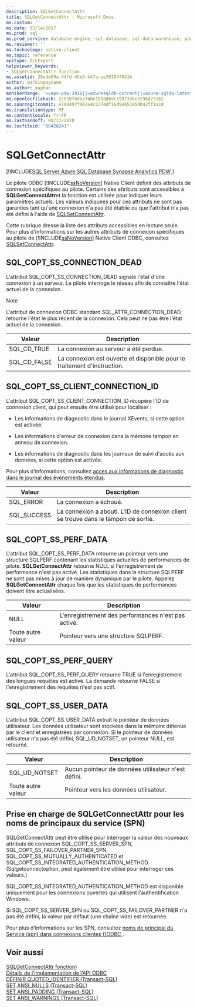 ```yaml
---
description: SQLGetConnectAttr
title: SQLGetConnectAttr | Microsoft Docs
ms.custom: ''
ms.date: 03/14/2017
ms.prod: sql
ms.prod_service: database-engine, sql-database, sql-data-warehouse, pdw
ms.reviewer: ''
ms.technology: native-client
ms.topic: reference
apitype: DLLExport
helpviewer_keywords:
- SQLGetConnectAttr function
ms.assetid: 26e4e69a-44fd-45e3-b47a-ae39184f041b
author: markingmyname
ms.author: maghan
monikerRange: '>=aps-pdw-2016||=azuresqldb-current||=azure-sqldw-latest||>=sql-server-2016||=sqlallproducts-allversions||>=sql-server-linux-2017||=azuresqldb-mi-current'
ms.openlocfilehash: 2c810f8dea740e18588b9c199733be3296423162
ms.sourcegitcommit: e700497f962e4c2274df16d9e651059b42ff1a10
ms.translationtype: MT
ms.contentlocale: fr-FR
ms.lasthandoff: 08/17/2020
ms.locfileid: "88428241"
---
```

# <a name="sqlgetconnectattr"></a>SQLGetConnectAttr
[!INCLUDE[SQL Server Azure SQL Database Synapse Analytics PDW ](../../includes/applies-to-version/sql-asdb-asdbmi-asa-pdw.md)]

  Le pilote ODBC [!INCLUDE[ssNoVersion](../../includes/ssnoversion-md.md)] Native Client définit des attributs de connexion spécifiques au pilote. Certains des attributs sont accessibles à **SQLGetConnectAttr**et la fonction est utilisée pour indiquer leurs paramètres actuels. Les valeurs indiquées pour ces attributs ne sont pas garanties tant qu'une connexion n'a pas été établie ou que l'attribut n'a pas été défini à l'aide de [SQLSetConnectAttr](../../relational-databases/native-client-odbc-api/sqlsetconnectattr.md).  
  
 Cette rubrique dresse la liste des attributs accessibles en lecture seule. Pour plus d'informations sur les autres attributs de connexion spécifiques au pilote de [!INCLUDE[ssNoVersion](../../includes/ssnoversion-md.md)] Native Client ODBC, consultez [SQLSetConnectAttr](../../relational-databases/native-client-odbc-api/sqlsetconnectattr.md).  
  
## <a name="sql_copt_ss_connection_dead"></a>SQL_COPT_SS_CONNECTION_DEAD  
 L'attribut SQL_COPT_SS_CONNECTION_DEAD signale l'état d'une connexion à un serveur. Le pilote interroge le réseau afin de connaître l'état actuel de la connexion.  
  
> [!NOTE]  
>  L'attribut de connexion ODBC standard SQL_ATTR_CONNECTION_DEAD retourne l'état le plus récent de la connexion. Cela peut ne pas être l'état actuel de la connexion.  
  
|Valeur|Description|  
|-----------|-----------------|  
|SQL_CD_TRUE|La connexion au serveur a été perdue.|  
|SQL_CD_FALSE|La connexion est ouverte et disponible pour le traitement d'instruction.|  
  
## <a name="sql_copt_ss_client_connection_id"></a>SQL_COPT_SS_CLIENT_CONNECTION_ID  
 L'attribut SQL_COPT_SS_CLIENT_CONNECTION_ID récupère l'ID de connexion client, qui peut ensuite être utilisé pour localiser :  
  
-   Les informations de diagnostic dans le journal XEvents, si cette option est activée.  
  
-   Les informations d'erreur de connexion dans la mémoire tampon en anneau de connexion.  
  
-   Les informations de diagnostic dans les journaux de suivi d'accès aux données, si cette option est activée.  
  
 Pour plus d’informations, consultez [accès aux informations de diagnostic dans le journal des événements étendus](../../relational-databases/native-client/features/accessing-diagnostic-information-in-the-extended-events-log.md).  
  
|Valeur|Description|  
|-----------|-----------------|  
|SQL_ERROR|La connexion a échoué.|  
|SQL_SUCCESS|La connexion a abouti. L'ID de connexion client se trouve dans le tampon de sortie.|  
  
## <a name="sql_copt_ss_perf_data"></a>SQL_COPT_SS_PERF_DATA  
 L'attribut SQL_COPT_SS_PERF_DATA retourne un pointeur vers une structure SQLPERF contenant les statistiques actuelles de performances de pilote. **SQLGetConnectAttr** retourne NULL si l'enregistrement de performance n'est pas activé. Les statistiques dans la structure SQLPERF ne sont pas mises à jour de manière dynamique par le pilote. Appelez **SQLGetConnectAttr** chaque fois que les statistiques de performances doivent être actualisées.  
  
|Valeur|Description|  
|-----------|-----------------|  
|NULL|L'enregistrement des performances n'est pas activé.|  
|Toute autre valeur|Pointeur vers une structure SQLPERF.|  
  
## <a name="sql_copt_ss_perf_query"></a>SQL_COPT_SS_PERF_QUERY  
 L'attribut SQL_COPT_SS_PERF_QUERY retourne TRUE si l'enregistrement des longues requêtes est activé. La demande retourne FALSE si l'enregistrement des requêtes n'est pas actif.  
  
## <a name="sql_copt_ss_user_data"></a>SQL_COPT_SS_USER_DATA  
 L'attribut SQL_COPT_SS_USER_DATA extrait le pointeur de données utilisateur. Les données utilisateur sont stockées dans la mémoire détenue par le client et enregistrées par connexion. Si le pointeur de données utilisateur n'a pas été défini, SQL_UD_NOTSET, un pointeur NULL, est retourné.  
  
|Valeur|Description|  
|-----------|-----------------|  
|SQL_UD_NOTSET|Aucun pointeur de données utilisateur n'est défini.|  
|Toute autre valeur|Pointeur vers les données utilisateur.|  
  
## <a name="sqlgetconnectattr-support-for-service-principal-names-spns"></a>Prise en charge de SQLGetConnectAttr pour les noms de principaux du service (SPN)  
 SQLGetConnectAttr peut être utilisé pour interroger la valeur des nouveaux attributs de connexion SQL_COPT_SS_SERVER_SPN, SQL_COPT_SS_FAILOVER_PARTNER_SPN, SQL_COPT_SS_MUTUALLY_AUTHENTICATED et SQL_COPT_SS_INTEGRATED_AUTHENTICATION_METHOD. (Sqlgetconnectoption, peut également être utilisé pour interroger ces valeurs.)  
  
 SQL_COPT_SS_INTEGRATED_AUTHENTICATION_METHOD est disponible uniquement pour les connexions ouvertes qui utilisent l'authentification Windows.  
  
 Si SQL_COPT_SS_SERVER_SPN ou SQL_COPT_SS_FAILOVER_PARTNER n'a pas été défini, la valeur par défaut (une chaîne vide) est retournée.  
  
 Pour plus d’informations sur les SPN, consultez [noms de principal du Service &#40;spn&#41; dans connexions clientes &#40;&#41;ODBC ](../../relational-databases/native-client/odbc/service-principal-names-spns-in-client-connections-odbc.md).  
  
## <a name="see-also"></a>Voir aussi  
 [SQLGetConnectAttr fonction)](https://go.microsoft.com/fwlink/?LinkId=59347)   
 [Détails de l’implémentation de l’API ODBC](../../relational-databases/native-client-odbc-api/odbc-api-implementation-details.md)   
 [DÉFINIR QUOTED_IDENTIFIER &#40;Transact-SQL&#41;](../../t-sql/statements/set-quoted-identifier-transact-sql.md)   
 [SET ANSI_NULLS &#40;Transact-SQL&#41;](../../t-sql/statements/set-ansi-nulls-transact-sql.md)   
 [SET ANSI_PADDING &#40;Transact-SQL&#41;](../../t-sql/statements/set-ansi-padding-transact-sql.md)   
 [SET ANSI_WARNINGS &#40;Transact-SQL&#41;](../../t-sql/statements/set-ansi-warnings-transact-sql.md)  
  
  
